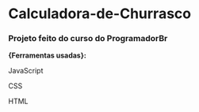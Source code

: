 # Calculadora-de-Churrasco
<h3>Projeto feito do curso do  ProgramadorBr</h3>

<p><strong>{Ferramentas usadas}:</strong></p>
<p>JavaScript</p>
<p>CSS</p>
<p>HTML</p>


